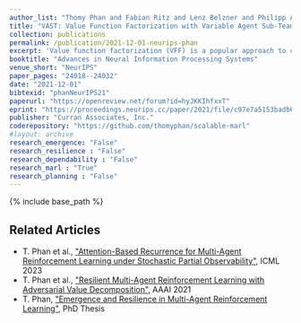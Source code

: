 ```yaml
---
author_list: "Thomy Phan and Fabian Ritz and Lenz Belzner and Philipp Altmann and Thomas Gabor and Claudia Linnhoff-Popien"
title: "VAST: Value Function Factorization with Variable Agent Sub-Teams"
collection: publications
permalink: /publication/2021-12-01-neurips-phan
excerpt: 'Value function factorization (VFF) is a popular approach to cooperative multi-agent reinforcement learning in order to learn local value functions from global rewards. However, state-of-the-art VFF is limited to a handful of agents in most domains. We hypothesize that this is due to the flat factorization scheme, where the VFF operator becomes a performance bottleneck with an increasing number of agents. Therefore, we propose VFF with variable agent sub-teams (VAST). VAST approximates a factorization for sub-teams which can be defined in an arbitrary way and vary over time, e.g., to adapt to different situations. The sub-team values are then linearly decomposed for all sub-team members. Thus, VAST can learn on a more focused and compact input representation of the original VFF operator. We evaluate VAST in three multi-agent domains and show that VAST can significantly outperform state-of-the-art VFF, when the number of agents is sufficiently large.'
booktitle: "Advances in Neural Information Processing Systems"
venue_short: "NeurIPS"
paper_pages: "24018--24032"
date: "2021-12-01"
bibtexid: "phanNeurIPS21"
paperurl: "https://openreview.net/forum?id=hyJKKIhfxxT"
eprint: "https://proceedings.neurips.cc/paper/2021/file/c97e7a5153badb6576d8939469f58336-Paper.pdf"
publisher: "Curran Associates, Inc."
coderepository: "https://github.com/thomyphan/scalable-marl"
#layout: archive
research_emergence: "False"
research_resilience : "False"
research_dependability : "False"
research_marl : "True"
research_planning : "False"
---
```


{% include base_path %}

## Related Articles
- T. Phan et al., ["Attention-Based Recurrence for Multi-Agent Reinforcement Learning under Stochastic Partial Observability"](https://thomyphan.github.io/publication/2023-07-01-icml-phan), ICML 2023
- T. Phan et al., ["Resilient Multi-Agent Reinforcement Learning with Adversarial Value Decomposition"](https://thomyphan.github.io/publication/2021-02-01-aaai-phan), AAAI 2021
- T. Phan, ["Emergence and Resilience in Multi-Agent Reinforcement Learning"](https://thomyphan.github.io/publication/2023-06-26-phd-thesis-phan), PhD Thesis